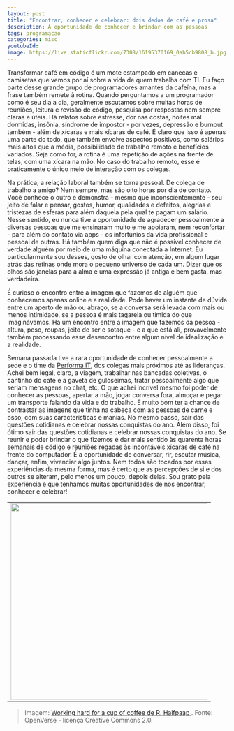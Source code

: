```yaml
---
layout: post
title: "Encontrar, conhecer e celebrar: dois dedos de café e prosa"
description: A oportunidade de conhecer e brindar com as pessoas
tags: programacao
categories: misc
youtubeId:
image: https://live.staticflickr.com/7308/16195370169_0ab5cb9808_b.jpg
---
```


Transformar café em código é um mote estampado em canecas e camisetas que vemos por aí sobre a vida de quem trabalha com TI. Eu faço parte desse grande grupo de programadores amantes da cafeína, mas a frase também remete à rotina. Quando perguntamos a um programador como é seu dia a dia, geralmente escutamos sobre muitas horas de reuniões, leitura e revisão de código, pesquisa por respostas nem sempre claras e úteis. Há relatos sobre estresse, dor nas costas, noites mal dormidas, insônia, síndrome de impostor - por vezes, depressão e burnout também - além de xícaras e mais xícaras de café. É claro que isso é apenas uma parte do todo, que também envolve aspectos positivos, como salários mais altos que a média, possibilidade de trabalho remoto e benefícios variados. Seja como for, a rotina é uma repetição de ações na frente de telas, com uma xícara na mão. No caso do trabalho remoto, esse é praticamente o único meio de interação com os colegas.

Na prática, a relação laboral também se torna pessoal. De colega de trabalho a amigo? Nem sempre, mas são oito horas por dia de contato. Você conhece o outro e demonstra - mesmo que inconscientemente - seu jeito de falar e pensar, gostos, humor, qualidades e defeitos, alegrias e tristezas de esferas para além daquela pela qual te pagam um salário. Nesse sentido, eu nunca tive a oportunidade de agradecer pessoalmente a diversas pessoas que me ensinaram muito e me apoiaram, nem reconfortar - para além do contato via apps - os infortúnios da vida profissional e pessoal de outras. Há também quem diga que não é possível conhecer de verdade alguém por meio de uma máquina conectada a Internet. Eu particularmente sou desses, gosto de olhar com atenção, em algum lugar atrás das retinas onde mora o pequeno universo de cada um. Dizer que os olhos são janelas para a alma é uma expressão já antiga e bem gasta, mas verdadeira.

É curioso o encontro entre a imagem que fazemos de alguém que conhecemos apenas online e a realidade. Pode haver um instante de dúvida entre um aperto de mão ou abraço, se a conversa será levada com mais ou menos intimidade, se a pessoa é mais tagarela ou tímida do que imaginávamos.  Há um encontro entre a imagem que fazemos da pessoa - altura, peso, roupas, jeito de ser e sotaque - e a que está ali, provavelmente também processando esse desencontro entre algum nível de idealização e a realidade.

Semana passada tive a rara oportunidade de conhecer pessoalmente a sede e o time da [Performa IT](https://www.linkedin.com/company/performait/), dos colegas mais próximos até as lideranças. Achei bem legal, claro, a viagem, trabalhar nas bancadas coletivas, o cantinho do café e a gaveta de guloseimas, tratar pessoalmente algo que seriam mensagens no chat, etc. O que achei incrível mesmo foi poder de conhecer as pessoas, apertar a mão, jogar conversa fora, almoçar e pegar um transporte falando da vida e do trabalho. É muito bom ter a chance de contrastar as imagens que tinha na cabeça com as pessoas de carne e osso, com suas características e manias. No mesmo passo, sair das questões cotidianas e celebrar nossas conquistas do ano. Além disso, foi ótimo sair das questões cotidianas e celebrar nossas conquistas do ano. Se reunir e poder brindar o que fizemos é dar mais sentido às quarenta horas semanais de código e reuniões regadas às incontáveis xícaras de café na frente do computador. É a oportunidade de conversar, rir, escutar música, dançar, enfim, vivenciar algo juntos. Nem todos são tocados por essas experiências da mesma forma, mas é certo que as percepções de si e dos outros se alteram, pelo menos um pouco, depois delas. Sou grato pela experiência e que tenhamos muitas oportunidades de nos encontrar, conhecer e celebrar!

<table cellpadding="0" cellspacing="0" border="0" width="100%">
<tr><td align="center">
  <img src="https://live.staticflickr.com/7308/16195370169_0ab5cb9808_b.jpg" width="450">
</td></tr>
</table>

>Imagem: [Working hard for a cup of coffee de R. Halfpaap ](https://openverse.org/image/29dd4eda-3f9f-4ff2-b2aa-90234440e157). Fonte: OpenVerse - licença Creative Commons 2.0.
